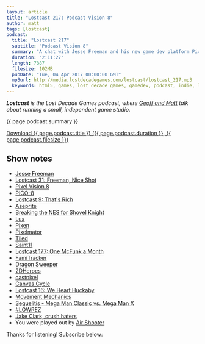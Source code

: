 ```yaml
---
layout: article
title: "Lostcast 217: Podcast Vision 8"
author: matt
tags: [lostcast]
podcast:
  title: "Lostcast 217"
  subtitle: "Podcast Vision 8"
  summary: "A chat with Jesse Freeman and his new game dev platform Pixel Vision 8, a new fantasy console."
  duration: "2:11:27"
  length: 7887
  filesize: 102MB
  pubDate: "Tue, 04 Apr 2017 00:00:00 GMT"
  mp3url: http://media.lostdecadegames.com/lostcast/lostcast_217.mp3
  keywords: html5, games, lost decade games, gamedev, podcast, indie, lostcast
---
```

_**Lostcast** is the Lost Decade Games podcast, where [Geoff and Matt](/about/) talk about running a small, independent game studio._

{{ page.podcast.summary }}

<a class="download-podcast" href="{{ page.podcast.mp3url }}">
	Download {{ page.podcast.title }} ({{ page.podcast.duration }}, {{ page.podcast.filesize }})
</a>

## Show notes

* [Jesse Freeman](http://jessefreeman.com/)
* [Lostcast 31: Freeman, Nice Shot](http://www.lostdecadegames.com/lostcast-31/)
* [Pixel Vision 8](https://pixelvision8.itch.io/game-creator)
* [PICO-8](http://www.lexaloffle.com/pico-8.php)
* [Lostcast 9: That's Rich](http://www.lostdecadegames.com/lostcast-episode-9-thats-rich/)
* [Aseprite](https://www.aseprite.org/)
* [Breaking the NES for Shovel Knight](http://www.gamasutra.com/blogs/DavidDAngelo/20140625/219383/Breaking_the_NES_for_Shovel_Knight.php)
* [Lua](https://www.lua.org/)
* [Pixen](https://pixenapp.com/)
* [Pixelmator](http://www.pixelmator.com/mac/)
* [Tiled](http://www.mapeditor.org/)
* [Saint11](https://www.patreon.com/saint11)
* [Lostcast 177: One McFunk a Month](http://www.lostdecadegames.com/lostcast-177/)
* [FamiTracker](http://www.famitracker.com/)
* [Dragon Sweeper](https://jessefreeman.itch.io/dragon-sweeper)
* [2DHeroes](https://twitter.com/2DHeroes)
* [castpixel](https://twitter.com/castpixel)
* [Canvas Cycle](http://www.effectgames.com/demos/canvascycle/)
* [Lostcast 16: We Heart Huckaby](http://www.lostdecadegames.com/lostcast-16-we-heart-huckaby/)
* [Movement Mechanics](http://troygilbert.com/deconstructing-zelda/movement-mechanics/)
* [Sequelitis - Mega Man Classic vs. Mega Man X](https://www.youtube.com/watch?v=8FpigqfcvlM)
* [#LOWREZ](https://itch.io/jam/lowrezjam2016)
* [Jake Clark, crush haters](http://jake-clark.tumblr.com/post/136056706502/crush-haters)
* You were played out by [Air Shooter](https://joshuamorse.bandcamp.com/track/air-shooter)

Thanks for listening! Subscribe below:

